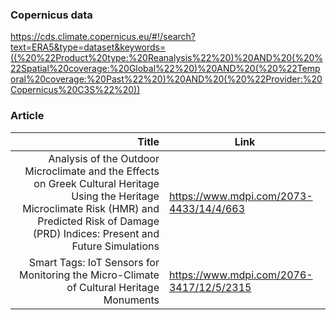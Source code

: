 ### Copernicus data
https://cds.climate.copernicus.eu/#!/search?text=ERA5&type=dataset&keywords=((%20%22Product%20type:%20Reanalysis%22%20)%20AND%20(%20%22Spatial%20coverage:%20Global%22%20)%20AND%20(%20%22Temporal%20coverage:%20Past%22%20)%20AND%20(%20%22Provider:%20Copernicus%20C3S%22%20))

### Article
| Title  |   Link  |
| -----: |  ------ |
|Analysis of the Outdoor Microclimate and the Effects on Greek Cultural Heritage Using the Heritage Microclimate Risk (HMR) and Predicted Risk of Damage (PRD) Indices: Present and Future Simulations |  https://www.mdpi.com/2073-4433/14/4/663|
|Smart Tags: IoT Sensors for Monitoring the Micro-Climate of Cultural Heritage Monuments |  https://www.mdpi.com/2076-3417/12/5/2315|
